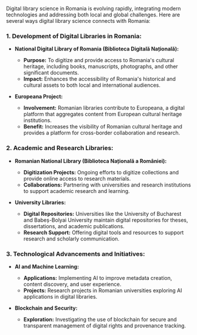   
Digital library science in Romania is evolving rapidly, integrating modern technologies and addressing both local and global challenges. Here are several ways digital library science connects with Romania:

### 1. Development of Digital Libraries in Romania:

- **National Digital Library of Romania (Biblioteca Digitală Națională):**
    
    - **Purpose:** To digitize and provide access to Romania's cultural heritage, including books, manuscripts, photographs, and other significant documents.
    - **Impact:** Enhances the accessibility of Romania's historical and cultural assets to both local and international audiences.
- **Europeana Project:**
    
    - **Involvement:** Romanian libraries contribute to Europeana, a digital platform that aggregates content from European cultural heritage institutions.
    - **Benefit:** Increases the visibility of Romanian cultural heritage and provides a platform for cross-border collaboration and research.

### 2. Academic and Research Libraries:

- **Romanian National Library (Biblioteca Națională a României):**
    
    - **Digitization Projects:** Ongoing efforts to digitize collections and provide online access to research materials.
    - **Collaborations:** Partnering with universities and research institutions to support academic research and learning.
- **University Libraries:**
    
    - **Digital Repositories:** Universities like the University of Bucharest and Babeș-Bolyai University maintain digital repositories for theses, dissertations, and academic publications.
    - **Research Support:** Offering digital tools and resources to support research and scholarly communication.

### 3. Technological Advancements and Initiatives:

- **AI and Machine Learning:**
    
    - **Applications:** Implementing AI to improve metadata creation, content discovery, and user experience.
    - **Projects:** Research projects in Romanian universities exploring AI applications in digital libraries.
- **Blockchain and Security:**
    
    - **Exploration:** Investigating the use of blockchain for secure and transparent management of digital rights and provenance tracking.